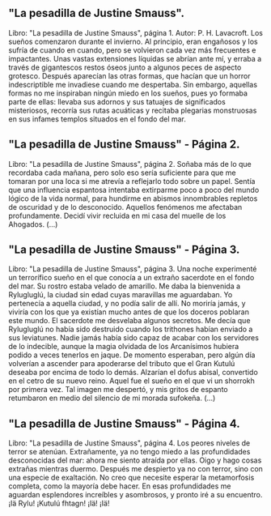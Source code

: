 ## "La pesadilla de Justine Smauss".
Libro: "La pesadilla de Justine Smauss", página 1.
Autor: P. H. Lavacroft.
Los sueños comenzaron durante el invierno.
Al principio, eran engañosos y los sufría de cuando en cuando, pero se volvieron cada vez más frecuentes e impactantes. Unas vastas extensiones líquidas se abrían ante mí, y erraba a través de gigantescos restos óseos junto a algunos peces de aspecto grotesco. Después aparecían las otras formas, que hacían que un horror indescriptible me invadiese cuando me despertaba. Sin embargo, aquellas formas no me inspiraban ningún miedo en los sueños, pues yo formaba parte de ellas: llevaba sus adornos y sus tatuajes de significados misteriosos, recorría sus rutas acuáticas y recitaba plegarias monstruosas en sus infames templos situados en el fondo del mar.

## "La pesadilla de Justine Smauss" - Página 2.
Libro: "La pesadilla de Justine Smauss", página 2.
Soñaba más de lo que recordaba cada mañana, pero solo eso sería suficiente para que me tomaran por una loca si me atrevía a reflejarlo todo sobre un papel. Sentía que una influencia espantosa intentaba extirparme poco a poco del mundo lógico de la vida normal, para hundirme en abismos innombrables repletos de oscuridad y de lo desconocido. Aquellos fenómenos me afectaban profundamente. Decidí vivir recluida en mi casa del muelle de los Ahogados.
(...)

## "La pesadilla de Justine Smauss" - Página 3.
Libro: "La pesadilla de Justine Smauss", página 3.
Una noche experimenté un terrorífico sueño en el que conocía a un extraño sacerdote en el fondo del mar. Su rostro estaba velado de amarillo. Me daba la bienvenida a Rylugluglú, la ciudad sin edad cuyas maravillas me aguardaban. Yo pertenecía a aquella ciudad, y no podía salir de allí. No moriría jamás, y viviría con los que ya existían mucho antes de que los doceros poblaran este mundo.
El sacerdote me desvelaba algunos secretos. Me decía que Rylugluglú no había sido destruido cuando los trithones habían enviado a sus leviatunes. Nadie jamás había sido capaz de acabar con los servidores de lo indecible, aunque la magia olvidada de los Arcanísimos hubiera podido a veces tenerlos en jaque. De momento esperaban, pero algún día volverían a ascender para apoderarse del tributo que el Gran Kutulú deseaba por encima de todo lo demás. Alzarían el dofus abisal, convertido en el cetro de su nuevo reino.
Aquel fue el sueño en el que vi un shorrokh por primera vez. Tal imagen me despertó, y mis gritos de espanto retumbaron en medio del silencio de mi morada sufokeña.
(...)

## "La pesadilla de Justine Smauss" - Página 4.
Libro: "La pesadilla de Justine Smauss", página 4.
Los peores niveles de terror se atenúan. Extrañamente, ya no tengo miedo a las profundidades desconocidas del mar: ahora me siento atraída por ellas. Oigo y hago cosas extrañas mientras duermo. Después me despierto ya no con terror, sino con una especie de exaltación. No creo que necesite esperar la metamorfosis completa, como la mayoría debe hacer. En esas profundidades me aguardan esplendores increíbles y asombrosos, y pronto iré a su encuentro. ¡Iä Rylu! ¡Kutulú fhtagn! ¡Iä! ¡Iä!